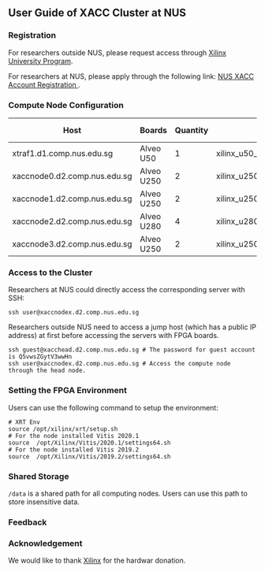 

## User Guide of XACC Cluster at NUS

### Registration
For researchers outside NUS, please request access through [Xilinx University Program](https://www.xilinx.com/support/university/XUP-XACC.html).

For researchers at NUS, please apply through the following link:
[NUS XACC Account Registration ](https://forms.gle/fvfPgJypd1sSWzHm8).

### Compute Node Configuration

|Host    | Boards |  Quantity | Shell Version | XRT Version | Vitis Version |
|--------|--------|-------|----------|-------------|-------------------|
| xtraf1.d1.comp.nus.edu.sg    |  Alveo U50 | 1 | xilinx_u50_gen3x16_xdma_201920_3 | 2.7.766 | Vitis 2020.1 |
| xaccnode0.d2.comp.nus.edu.sg |  Alveo U250 | 2 | xilinx_u250_xdma_201830_2 | 2.7.766 | Vitis 2020.1 |
| xaccnode1.d2.comp.nus.edu.sg |  Alveo U250 | 2 | xilinx_u250_xdma_201830_2 | 2.7.766 | Vitis 2020.1 |
| xaccnode2.d2.comp.nus.edu.sg |  Alveo U280 | 4 | xilinx_u280_xdma_201920_1 | 2.5.309 | Vitis 2019.2 |
| xaccnode3.d2.comp.nus.edu.sg |  Alveo U250 | 2 | xilinx_u250_qdma_201920_1 | 2.5.309 | Vitis 2019.2 |

### Access to the Cluster
Researchers at NUS could directly access the corresponding server with SSH: 
```shell
ssh user@xaccnodex.d2.comp.nus.edu.sg
```
Researchers outside NUS need to access a jump host (which has a public IP address) at first before accessing the servers with FPGA boards. 
```shell
ssh guest@xacchead.d2.comp.nus.edu.sg # The password for guest account is Q5vwsZGytV3wwHn
ssh user@xaccnodex.d2.comp.nus.edu.sg # Access the compute node through the head node.
```

### Setting the FPGA Environment

Users can use the following command to setup the environment:
```shell
# XRT Env
source /opt/xilinx/xrt/setup.sh
# For the node installed Vitis 2020.1
source  /opt/Xilinx/Vitis/2020.1/settings64.sh
# For the node installed Vitis 2019.2
source  /opt/Xilinx/Vitis/2019.2/settings64.sh
```

### Shared Storage

```/data``` is a shared path for all computing nodes.
Users can use this path to store insensitive data.

### Feedback 


### Acknowledgement
We would like to thank [Xilinx](https://www.xilinx.com/) for the hardwar donation.

